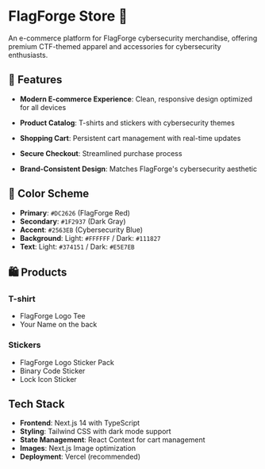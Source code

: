 # FlagForge Store 🛒

An e-commerce platform for FlagForge cybersecurity merchandise, offering premium CTF-themed apparel and accessories for cybersecurity enthusiasts.

## 🌟 Features

- **Modern E-commerce Experience**: Clean, responsive design optimized for all devices

- **Product Catalog**: T-shirts and stickers with cybersecurity themes

- **Shopping Cart**: Persistent cart management with real-time updates

- **Secure Checkout**: Streamlined purchase process

- **Brand-Consistent Design**: Matches FlagForge's cybersecurity aesthetic

## 🎨 Color Scheme

- **Primary**: `#DC2626` (FlagForge Red)
- **Secondary**: `#1F2937` (Dark Gray)
- **Accent**: `#2563EB` (Cybersecurity Blue)
- **Background**: Light: `#FFFFFF` / Dark: `#111827`
- **Text**: Light: `#374151` / Dark: `#E5E7EB`

## 🛍️ Products

### T-shirt
- FlagForge Logo Tee
- Your Name on the back

### Stickers
- FlagForge Logo Sticker Pack
- Binary Code Sticker
- Lock Icon Sticker

##  Tech Stack

- **Frontend**: Next.js 14 with TypeScript
- **Styling**: Tailwind CSS with dark mode support
- **State Management**: React Context for cart management
- **Images**: Next.js Image optimization
- **Deployment**: Vercel (recommended)